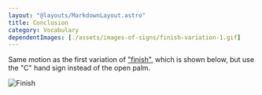```yaml
---
layout: "@layouts/MarkdownLayout.astro"
title: Conclusion
category: Vocabulary
dependentImages: [./assets/images-of-signs/finish-variation-1.gif]
---
```


Same motion as the first variation of ["finish"](./finish#variation-1),
which is shown below,
but use the "C" hand sign instead of the open palm.

![Finish](@signs/finish-variation-1.gif)
